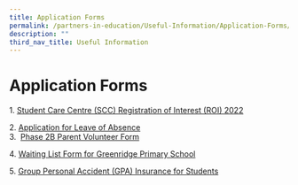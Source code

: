 ```yaml
---
title: Application Forms
permalink: /partners-in-education/Useful-Information/Application-Forms/
description: ""
third_nav_title: Useful Information
---
```

# Application Forms
1. [Student Care Centre (SCC) Registration of Interest (ROI) 2022](https://docs.google.com/forms/d/e/1FAIpQLScBPxUSTNjI0z-1RJuQwNk01xH3L5CtKnBJ-H6d6Ee70QdKsg/viewform)  
  
2. [Application for Leave of Absence](https://go.gov.sg/loa-grps)  
3.  [Phase 2B Parent Volunteer Form](http://greenridgepri.moe.edu.sg/qql/slot/u547/Partners%20in%20Education/Useful%20Information/2021_2022%20Phase%202B%20Parent%20Volunteer%20Application%20Form.pdf)  
  
4. [Waiting List Form for Greenridge Primary School](https://go.gov.sg/waitinglist-grps)  
  
5. <a href="https://studentgpa.incomegroupins.com.sg/" target="_blank">Group Personal Accident (GPA) Insurance for Students</a>